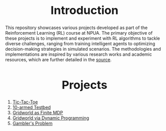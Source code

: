 <h1 align="center" style="font-size: 36px;">Introduction</h1>


This repository showcases various projects developed as part of the Reinforcement Learning (RL) course at NPUA. The primary objective of these projects is to implement and experiment with RL algorithms to tackle diverse challenges, ranging from training intelligent agents to optimizing decision-making strategies in simulated scenarios. The methodologies and implementations are inspired by various research works and academic resources, which are further detailed in the [source](http://incompleteideas.net/book/RLbook2020.pdf).

<h1 align="center" style="font-size: 36px;">Projects</h1>

1. [Tic-Tac-Toe](https://github.com/MariHovhannisyan/ReinforcementLearning/tree/master/Tic_tac_toe)
2. [10-armed Testbed](https://github.com/MariHovhannisyan/ReinforcementLearning/tree/master/ten-armed-testbed)
3. [Gridworld as Finite MDP](https://github.com/MariHovhannisyan/ReinforcementLearning/tree/master/gridworld-mdp)
4. [Gridworld via Dynamic Programming](https://github.com/MariHovhannisyan/ReinforcementLearning/tree/master/gridworld-dp)
5. [Gambler's Problem](https://github.com/MariHovhannisyan/ReinforcementLearning/tree/master/gambler-problem)
